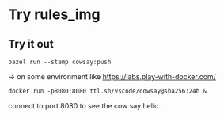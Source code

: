 # Try rules_img

## Try it out

```
bazel run --stamp cowsay:push
```
-> on some environment like https://labs.play-with-docker.com/

```
docker run -p8080:8080 ttl.sh/vscode/cowsay@sha256:24h &
```

connect to port 8080 to see the cow say hello.
